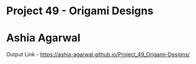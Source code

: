 # Project 49 - Origami Designs
# Ashia Agarwal
Output Link - https://ashia-agarwal.github.io/Project_49_Origami-Designs/
